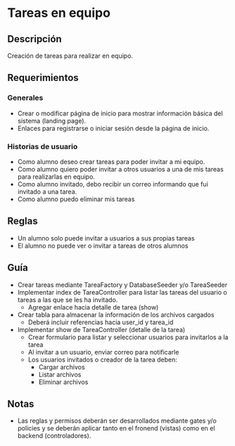 # Tareas en equipo

## Descripción

Creación de tareas para realizar en equipo.

## Requerimientos

### Generales

- Crear o modificar página de inicio para mostrar información básica del sistema (landing page).
- Enlaces para registrarse o iniciar sesión desde la página de inicio.

### Historias de usuario

- Como alumno deseo crear tareas para poder invitar a mi equipo.
- Como alumno quiero poder invitar a otros usuarios a una de mis tareas para realizarlas en equipo.
- Como alumno invitado, debo recibir un correo informando que fui invitado a una tarea.
- Como alumno puedo eliminar mis tareas

## Reglas

- Un alumno solo puede invitar a usuarios a sus propias tareas
- El alumno no puede ver o invitar a tareas de otros alumnos

## Guía

- Crear tareas mediante TareaFactory y DatabaseSeeder y/o TareaSeeder
- Implementar index de TareaController para listar las tareas del usuario o tareas a las que se les ha invitado.
	- Agregar enlace hacia detalle de tarea (show)
- Crear tabla para almacenar la información de los archivos cargados
	- Deberá incluir referencias hacia user_id y tarea_id
- Implementar show de TareaController (detalle de la tarea)
	- Crear formulario para listar y seleccionar usuarios para invitarlos a la tarea
	- Al invitar a un usuario, enviar correo para notificarle
	- Los usuarios invitados o creador de la tarea deben:
		- Cargar archivos
		- Listar archivos
		- Eliminar archivos

## Notas

- Las reglas y permisos deberán ser desarrollados mediante gates y/o policies y se deberán aplicar tanto en el fronend (vistas) como en el backend (controladores).
